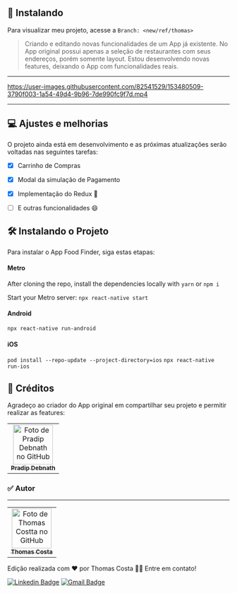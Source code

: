 ## 🚀 Instalando 

Para visualizar meu projeto, acesse a  `Branch: <new/ref/thomas>`

> Criando e editando novas funcionalidades de um App já existente. No App original possui apenas a seleção de restaurantes com seus endereços, porém somente layout. Estou desenvolvendo novas features, deixando o App com funcionalidades reais.


 ---
https://user-images.githubusercontent.com/82541529/153480509-3790f003-1a54-49d4-9b96-7de990fc9f7d.mp4

---


## 💻 Ajustes e melhorias

O projeto ainda está em desenvolvimento e as próximas atualizações serão voltadas nas seguintes tarefas:

- [x] Carrinho de Compras 
- [x] Modal da simulação de Pagamento
- [x] Implementação do Redux 🚧
- [ ] E outras funcionalidades 😄 


## 🛠 Instalando o Projeto
Para instalar o App Food Finder, siga estas etapas:

#### Metro
After cloning the repo, install the dependencies locally with `yarn` or `npm i`

Start your Metro server:
`npx react-native start`

#### Android
`npx react-native run-android`

#### iOS
`pod install --repo-update --project-directory=ios`
`npx react-native run-ios`


## 🤝 Créditos

Agradeço ao criador do App original em compartilhar seu projeto e permitir realizar as features:

<table>
    <td align="center">
      <a href="#">
        <img src="https://avatars.githubusercontent.com/u/11042297?v=4" width="90px;" alt="Foto de Pradip Debnath no GitHub"/><br>
        <sub>
          <b>Pradip Debnath</b>
        </sub>
      </a>
    </td>
</table>

### ✅ Autor
---
 <table>
    <td align="center">
      <a href="#">
        <img src="https://avatars.githubusercontent.com/u/82541529?v=4" width="90px;" alt="Foto de Thomas Costta no GitHub"/><br>
        <sub>
          <b>Thomas Costa</b>
        </sub>
      </a>
    </td>
</table>
Edição realizada com ❤️ por Thomas Costa 👋🏽 Entre em contato!

[![Linkedin Badge](https://img.shields.io/badge/-Thomas-blue?style=flat-square&logo=Linkedin&logoColor=white&link=https://www.linkedin.com/in/tgmarinho/)](https://www.linkedin.com/in/thomasjeffcosta/) 
[![Gmail Badge](https://img.shields.io/badge/-thomas.jeffcosta@gmail.com-c14438?style=flat-square&logo=Gmail&logoColor=white&link=mailto:thomas.jeffcosta@gmail.com)](mailto:thomas.jeffcosta@gmail.com)
